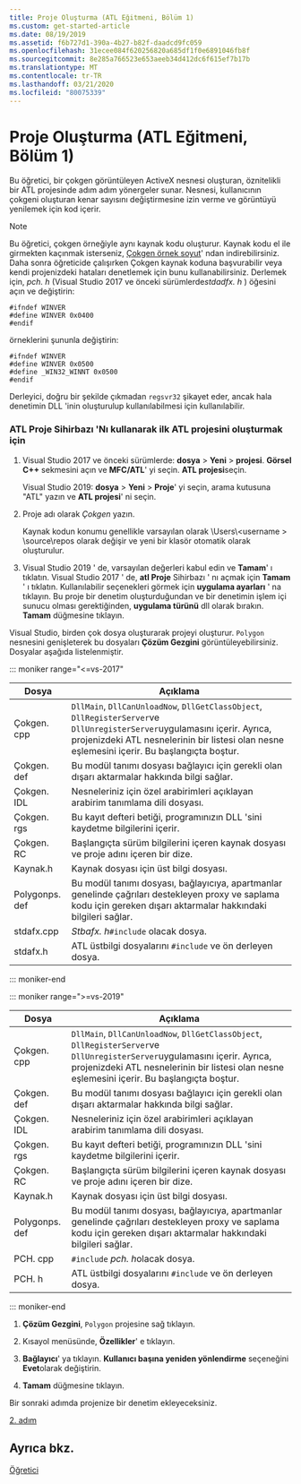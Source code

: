 ```yaml
---
title: Proje Oluşturma (ATL Eğitmeni, Bölüm 1)
ms.custom: get-started-article
ms.date: 08/19/2019
ms.assetid: f6b727d1-390a-4b27-b82f-daadcd9fc059
ms.openlocfilehash: 31ecee084f620256820a685df1f0e6891046fb8f
ms.sourcegitcommit: 8e285a766523e653aeeb34d412dc6f615ef7b17b
ms.translationtype: MT
ms.contentlocale: tr-TR
ms.lasthandoff: 03/21/2020
ms.locfileid: "80075339"
---
```

# <a name="creating-the-project-atl-tutorial-part-1"></a>Proje Oluşturma (ATL Eğitmeni, Bölüm 1)

Bu öğretici, bir çokgen görüntüleyen ActiveX nesnesi oluşturan, öznitelikli bir ATL projesinde adım adım yönergeler sunar. Nesnesi, kullanıcının çokgeni oluşturan kenar sayısını değiştirmesine izin verme ve görüntüyü yenilemek için kod içerir.

> [!NOTE]
> Bu öğretici, çokgen örneğiyle aynı kaynak kodu oluşturur. Kaynak kodu el ile girmekten kaçınmak isterseniz, [Çokgen örnek soyut](https://github.com/Microsoft/VCSamples/tree/master/VC2008Samples/ATL/Controls/Polygon)' ndan indirebilirsiniz. Daha sonra öğreticide çalışırken Çokgen kaynak koduna başvurabilir veya kendi projenizdeki hataları denetlemek için bunu kullanabilirsiniz.
> Derlemek için, *pch. h* (Visual Studio 2017 ve önceki sürümlerde*stdadfx. h* ) öğesini açın ve değiştirin:
>
> ```
> #ifndef WINVER
> #define WINVER 0x0400
> #endif
> ```
>
> örneklerini şununla değiştirin:
>
> ```
> #ifndef WINVER
> #define WINVER 0x0500
> #define _WIN32_WINNT 0x0500
> #endif
> ```
>
> Derleyici, doğru bir şekilde çıkmadan `regsvr32` şikayet eder, ancak hala denetimin DLL 'inin oluşturulup kullanılabilmesi için kullanılabilir.

### <a name="to-create-the-initial-atl-project-using-the-atl-project-wizard"></a>ATL Proje Sihirbazı 'Nı kullanarak ilk ATL projesini oluşturmak için

1. Visual Studio 2017 ve önceki sürümlerde: **dosya** > **Yeni** > **projesi**. **Görsel C++**  sekmesini açın ve **MFC/ATL**' yi seçin. **ATL projesi**seçin.

   Visual Studio 2019: **dosya** > **Yeni** > **Proje**' yi seçin, arama kutusuna "ATL" yazın ve **ATL projesi**' ni seçin.

1. Proje adı olarak *Çokgen* yazın.

    Kaynak kodun konumu genellikle varsayılan olarak \Users\\\<username > \source\repos olarak değişir ve yeni bir klasör otomatik olarak oluşturulur.

1. Visual Studio 2019 ' de, varsayılan değerleri kabul edin ve **Tamam**' ı tıklatın.
   Visual Studio 2017 ' de, **atl Proje** Sihirbazı ' nı açmak için **Tamam** ' ı tıklatın. Kullanılabilir seçenekleri görmek için **uygulama ayarları** ' na tıklayın. Bu proje bir denetim oluşturduğundan ve bir denetimin işlem içi sunucu olması gerektiğinden, **uygulama türünü** dll olarak bırakın. **Tamam** düğmesine tıklayın.

Visual Studio, birden çok dosya oluşturarak projeyi oluşturur. `Polygon` nesnesini genişleterek bu dosyaları **Çözüm Gezgini** görüntüleyebilirsiniz. Dosyalar aşağıda listelenmiştir.

::: moniker range="<=vs-2017"

|Dosya|Açıklama|
|----------|-----------------|
|Çokgen. cpp|`DllMain`, `DllCanUnloadNow`, `DllGetClassObject`, `DllRegisterServer`ve `DllUnregisterServer`uygulamasını içerir. Ayrıca, projenizdeki ATL nesnelerinin bir listesi olan nesne eşlemesini içerir. Bu başlangıçta boştur.|
|Çokgen. def|Bu modül tanımı dosyası bağlayıcı için gerekli olan dışarı aktarmalar hakkında bilgi sağlar.|
|Çokgen. IDL|Nesneleriniz için özel arabirimleri açıklayan arabirim tanımlama dili dosyası.|
|Çokgen. rgs|Bu kayıt defteri betiği, programınızın DLL 'sini kaydetme bilgilerini içerir.|
|Çokgen. RC|Başlangıçta sürüm bilgilerini içeren kaynak dosyası ve proje adını içeren bir dize.|
|Kaynak.h|Kaynak dosyası için üst bilgi dosyası.|
|Polygonps. def|Bu modül tanımı dosyası, bağlayıcıya, apartmanlar genelinde çağrıları destekleyen proxy ve saplama kodu için gereken dışarı aktarmalar hakkındaki bilgileri sağlar.|
|stdafx.cpp|*Stbafx. h*`#include` olacak dosya.|
|stdafx.h|ATL üstbilgi dosyalarını `#include` ve ön derleyen dosya.|

::: moniker-end

::: moniker range=">=vs-2019"

|Dosya|Açıklama|
|----------|-----------------|
|Çokgen. cpp|`DllMain`, `DllCanUnloadNow`, `DllGetClassObject`, `DllRegisterServer`ve `DllUnregisterServer`uygulamasını içerir. Ayrıca, projenizdeki ATL nesnelerinin bir listesi olan nesne eşlemesini içerir. Bu başlangıçta boştur.|
|Çokgen. def|Bu modül tanımı dosyası bağlayıcı için gerekli olan dışarı aktarmalar hakkında bilgi sağlar.|
|Çokgen. IDL|Nesneleriniz için özel arabirimleri açıklayan arabirim tanımlama dili dosyası.|
|Çokgen. rgs|Bu kayıt defteri betiği, programınızın DLL 'sini kaydetme bilgilerini içerir.|
|Çokgen. RC|Başlangıçta sürüm bilgilerini içeren kaynak dosyası ve proje adını içeren bir dize.|
|Kaynak.h|Kaynak dosyası için üst bilgi dosyası.|
|Polygonps. def|Bu modül tanımı dosyası, bağlayıcıya, apartmanlar genelinde çağrıları destekleyen proxy ve saplama kodu için gereken dışarı aktarmalar hakkındaki bilgileri sağlar.|
|PCH. cpp|`#include` *pch. h*olacak dosya.|
|PCH. h|ATL üstbilgi dosyalarını `#include` ve ön derleyen dosya.|

::: moniker-end

1. **Çözüm Gezgini**, `Polygon` projesine sağ tıklayın.

1. Kısayol menüsünde, **Özellikler**' e tıklayın.

1. **Bağlayıcı**' ya tıklayın. **Kullanıcı başına yeniden yönlendirme** seçeneğini **Evet**olarak değiştirin.

1. **Tamam** düğmesine tıklayın.

Bir sonraki adımda projenize bir denetim ekleyeceksiniz.

[2. adım](../atl/adding-a-control-atl-tutorial-part-2.md)

## <a name="see-also"></a>Ayrıca bkz.

[Öğretici](../atl/active-template-library-atl-tutorial.md)
